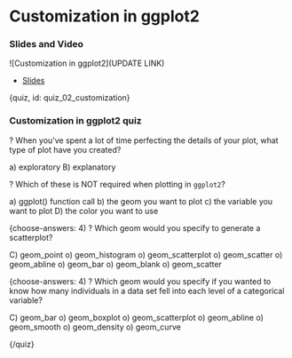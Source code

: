 # Customization in ggplot2


### Slides and Video
  
![Customization in ggplot2](UPDATE LINK)
  
  * [Slides](https://docs.google.com/presentation/d/1fAPq_QX6hzNLal4tPRLuAjuHbVYn3sXC1Y7EoK0tNJE/edit?usp=sharing)
  
  
{quiz, id: quiz_02_customization}
  
### Customization in ggplot2 quiz
  
? When you've spent a lot of time perfecting the details of your plot, what type of plot have you created?
  
a) exploratory
B) explanatory

? Which of these is NOT required when plotting in `ggplot2`?

a) ggplot() function call
b) the geom you want to plot
c) the variable you want to plot
D) the color you want to use

{choose-answers: 4)
? Which geom would you specify to generate a scatterplot? 

C) geom_point
o) geom_histogram
o) geom_scatterplot
o) geom_scatter
o) geom_abline
o) geom_bar
o) geom_blank
o) geom_scatter

{choose-answers: 4)
? Which geom would you specify if you wanted to know how many individuals in a data set fell into each level of a categorical variable?

C) geom_bar
o) geom_boxplot
o) geom_scatterplot
o) geom_abline
o) geom_smooth
o) geom_density
o) geom_curve

{/quiz}